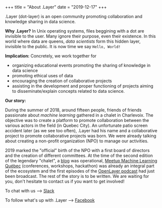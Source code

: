 +++
title = "About .Layer"
date = "2019-12-17"
+++

.Layer (dot-layer) is an open community promoting collaboration and knowledge sharing in data science.

**Why .Layer?** In Unix operating systems, files beggining with a dot are invisible to the user. Many ignore their purpose, even their existence. In this world where data are queens, *data scientists* form this hidden layer, invisible to the public. It is now time we say `Hello, World!`

**Implication:** Concretely, we work together for

  - organizing educational events promoting the sharing of knowledge in data science
  - promoting ethical uses of data
  - encouraging the creation of collaborative projects
  - assisting in the development and proper functioning of projects aiming to disseminate/explain concepts related to data science.
  
**Our story:** 

During the summer of 2018, around fifteen people, friends of friends passionate about *machine learning* gathered in a chalet in Charlevoix.
The objective was to create a platform to promote collaboration between the various actors in the field (in Quebec City).
An unfortunate patio screen accident later (as we see too often), .Layer had his name and a collaborative project to promote collaborative projects was born.
We were already talking about creating a non-profit organization (NPO) to manage our activities.

2019 marked the "official" birth of the NPO with a first board of directors and the creation of different committees.
At the time of the second edition of the legendary "chalet", a [blog](dotlayer.org) was operational, [Meetup Machine Learning Québec](https://www.facebook.com/MeetupMLQuebec/) (conferences, workshops, hackathon) was already an integral part of the ecosystem and the first episodes of the [OpenLayer podcast](https://www.youtube.com/channel/UCB3tYpZ1ojiqAroyDN05Cyw) had just been broadcast. The rest of the story is to be written. We are waiting for you, don't hesitate to contact us if you want to get involved!

To chat with us --> [Slack](https://dotlayerorg.slack.com)

To follow what's up with .Layer --> [Facebook](https://www.facebook.com/groups/dotlayer/)

